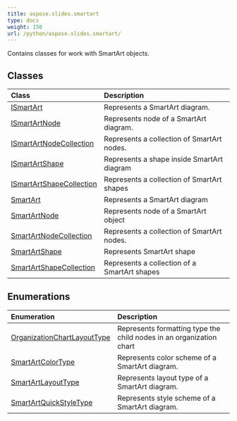 ```yaml
---
title: aspose.slides.smartart
type: docs
weight: 150
url: /python/aspose.slides.smartart/
---
```



Contains classes for work with SmartArt objects.

## **Classes**
|**Class**|**Description**|
| :- | :- |
|[ISmartArt](/python/aspose.slides.smartart/ismartart/)|Represents a SmartArt diagram.|
|[ISmartArtNode](/python/aspose.slides.smartart/ismartartnode/)|Represents node of a SmartArt diagram.|
|[ISmartArtNodeCollection](/python/aspose.slides.smartart/ismartartnodecollection/)|Represents a collection of SmartArt nodes.|
|[ISmartArtShape](/python/aspose.slides.smartart/ismartartshape/)|Represents a shape inside SmartArt diagram|
|[ISmartArtShapeCollection](/python/aspose.slides.smartart/ismartartshapecollection/)|Represents a collection of SmartArt shapes|
|[SmartArt](/python/aspose.slides.smartart/smartart/)|Represents a SmartArt diagram|
|[SmartArtNode](/python/aspose.slides.smartart/smartartnode/)|Represents node of a SmartArt object|
|[SmartArtNodeCollection](/python/aspose.slides.smartart/smartartnodecollection/)|Represents a collection of SmartArt nodes.|
|[SmartArtShape](/python/aspose.slides.smartart/smartartshape/)|Represents SmartArt shape|
|[SmartArtShapeCollection](/python/aspose.slides.smartart/smartartshapecollection/)|Represents a collection of a SmartArt shapes|
## **Enumerations**
|**Enumeration**|**Description**|
| :- | :- |
|[OrganizationChartLayoutType](/python/aspose.slides.smartart/organizationchartlayouttype/)|Represents formatting type the child nodes in an organization chart|
|[SmartArtColorType](/python/aspose.slides.smartart/smartartcolortype/)|Represents color scheme of a SmartArt diagram.|
|[SmartArtLayoutType](/python/aspose.slides.smartart/smartartlayouttype/)|Represents layout type of a SmartArt diagram.|
|[SmartArtQuickStyleType](/python/aspose.slides.smartart/smartartquickstyletype/)|Represents style scheme of a SmartArt diagram.|
